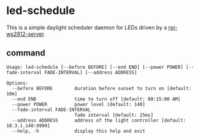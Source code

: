 # led-schedule

This is a simple daylight scheduler daemon for LEDs driven by a [rpi-ws2812-server](https://github.com/tom-2015/rpi-ws2812-server).

## command

```
Usage: led-schedule [--before BEFORE] [--end END] [--power POWER] [--fade-interval FADE-INTERVAL] [--address ADDRESS]

Options:
  --before BEFORE        duration before sunset to turn on [default: 10m]
  --end END              time to turn off [default: 00:15:00 AM]
  --power POWER          power level [default: 140]
  --fade-interval FADE-INTERVAL
                         fade interval [default: 25ms]
  --address ADDRESS      address of the light controller [default: 10.3.1.140:9999]
  --help, -h             display this help and exit
```
